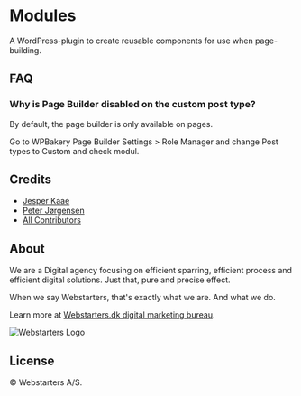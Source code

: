 # Modules

A WordPress-plugin to create reusable components for use when page-building.

## FAQ

### Why is Page Builder disabled on the custom post type?

By default, the page builder is only available on pages.

Go to WPBakery Page Builder Settings > Role Manager and change Post types to Custom and check modul.

## Credits

- [Jesper Kaae](https://github.com/jesperkaae)
- [Peter Jørgensen](https://github.com/peterchrjoergensen)
- [All Contributors](../../contributors)

## About

We are a Digital agency focusing on efficient sparring, efficient process and efficient digital solutions. Just that, pure and precise effect.

When we say Webstarters, that's exactly what we are. And what we do.

Learn more at [Webstarters.dk digital marketing bureau](https://webstarters.dk).

![Webstarters Logo](https://webstarters.dk/wp-content/uploads/2019/02/webstarters-logo_small.png "Webstarters is a Digital marketing agency")

## License

© Webstarters A/S.
